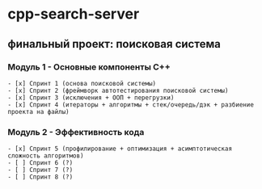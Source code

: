 # cpp-search-server
## финальный проект: поисковая система

### Модуль 1 - Основные компоненты С++
```
- [x] Спринт 1 (основа поисковой системы) 
- [x] Спринт 2 (фреймворк автотестирования поисковой системы)
- [x] Спринт 3 (исключения + ООП + перегрузки)
- [x] Спринт 4 (итераторы + алгоритмы + стек/очередь/дэк + разбиение проекта на файлы)
```
### Модуль 2 - Эффективность кода
```
- [x] Спринт 5 (профилирование + оптимизация + асимптотическая сложность алгоритмов) 
- [ ] Спринт 6 (?)
- [ ] Спринт 7 (?)
- [ ] Спринт 8 (?)
```
